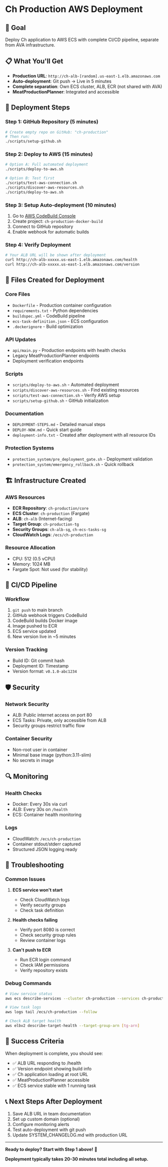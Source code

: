 # Ch Production AWS Deployment

## 🎯 Goal
Deploy Ch application to AWS ECS with complete CI/CD pipeline, separate from AVA infrastructure.

## 📋 What You'll Get
- **Production URL**: `http://ch-alb-[random].us-east-1.elb.amazonaws.com`
- **Auto-deployment**: Git push → Live in 5 minutes
- **Complete separation**: Own ECS cluster, ALB, ECR (not shared with AVA)
- **MeatProductionPlanner**: Integrated and accessible

## 🚀 Deployment Steps

### Step 1: GitHub Repository (5 minutes)
```bash
# Create empty repo on GitHub: "ch-production"
# Then run:
./scripts/setup-github.sh
```

### Step 2: Deploy to AWS (15 minutes)
```bash
# Option A: Full automated deployment
./scripts/deploy-to-aws.sh

# Option B: Test first
./scripts/test-aws-connection.sh
./scripts/discover-aws-resources.sh
./scripts/deploy-to-aws.sh
```

### Step 3: Setup Auto-deployment (10 minutes)
1. Go to [AWS CodeBuild Console](https://console.aws.amazon.com/codesuite/codebuild)
2. Create project: `ch-production-docker-build`
3. Connect to GitHub repository
4. Enable webhook for automatic builds

### Step 4: Verify Deployment
```bash
# Your ALB URL will be shown after deployment
curl http://ch-alb-xxxxx.us-east-1.elb.amazonaws.com/health
curl http://ch-alb-xxxxx.us-east-1.elb.amazonaws.com/version
```

## 📁 Files Created for Deployment

### Core Files
- `Dockerfile` - Production container configuration
- `requirements.txt` - Python dependencies
- `buildspec.yml` - CodeBuild pipeline
- `ecs-task-definition.json` - ECS configuration
- `.dockerignore` - Build optimization

### API Updates
- `api/main.py` - Production endpoints with health checks
- Legacy MeatProductionPlanner endpoints
- Deployment verification endpoints

### Scripts
- `scripts/deploy-to-aws.sh` - Automated deployment
- `scripts/discover-aws-resources.sh` - Find existing resources
- `scripts/test-aws-connection.sh` - Verify AWS setup
- `scripts/setup-github.sh` - GitHub initialization

### Documentation
- `DEPLOYMENT-STEPS.md` - Detailed manual steps
- `DEPLOY-NOW.md` - Quick start guide
- `deployment-info.txt` - Created after deployment with all resource IDs

### Protection Systems
- `protection_system/pre_deployment_gate.sh` - Deployment validation
- `protection_system/emergency_rollback.sh` - Quick rollback

## 🏗️ Infrastructure Created

### AWS Resources
- **ECR Repository**: `ch-production/core`
- **ECS Cluster**: `ch-production` (Fargate)
- **ALB**: `ch-alb` (Internet-facing)
- **Target Group**: `ch-production-tg`
- **Security Groups**: `ch-alb-sg`, `ch-ecs-tasks-sg`
- **CloudWatch Logs**: `/ecs/ch-production`

### Resource Allocation
- CPU: 512 (0.5 vCPU)
- Memory: 1024 MB
- Fargate Spot: Not used (for stability)

## 🔄 CI/CD Pipeline

### Workflow
1. `git push` to main branch
2. GitHub webhook triggers CodeBuild
3. CodeBuild builds Docker image
4. Image pushed to ECR
5. ECS service updated
6. New version live in ~5 minutes

### Version Tracking
- Build ID: Git commit hash
- Deployment ID: Timestamp
- Version format: `v0.1.0-abc1234`

## 🛡️ Security

### Network Security
- ALB: Public internet access on port 80
- ECS Tasks: Private, only accessible from ALB
- Security groups restrict traffic flow

### Container Security
- Non-root user in container
- Minimal base image (python:3.11-slim)
- No secrets in image

## 🔍 Monitoring

### Health Checks
- Docker: Every 30s via curl
- ALB: Every 30s on `/health`
- ECS: Container health monitoring

### Logs
- CloudWatch: `/ecs/ch-production`
- Container stdout/stderr captured
- Structured JSON logging ready

## 🚨 Troubleshooting

### Common Issues

1. **ECS service won't start**
   - Check CloudWatch logs
   - Verify security groups
   - Check task definition

2. **Health checks failing**
   - Verify port 8080 is correct
   - Check security group rules
   - Review container logs

3. **Can't push to ECR**
   - Run ECR login command
   - Check IAM permissions
   - Verify repository exists

### Debug Commands
```bash
# View service status
aws ecs describe-services --cluster ch-production --services ch-production-service

# View task logs
aws logs tail /ecs/ch-production --follow

# Check ALB target health
aws elbv2 describe-target-health --target-group-arn [tg-arn]
```

## 🎉 Success Criteria

When deployment is complete, you should see:
- ✅ ALB URL responding to /health
- ✅ Version endpoint showing build info
- ✅ Ch application loading at root URL
- ✅ MeatProductionPlanner accessible
- ✅ ECS service stable with 1 running task

## 📞 Next Steps After Deployment

1. Save ALB URL in team documentation
2. Set up custom domain (optional)
3. Configure monitoring alerts
4. Test auto-deployment with git push
5. Update SYSTEM_CHANGELOG.md with production URL

---

**Ready to deploy? Start with Step 1 above!** 🚀

**Deployment typically takes 20-30 minutes total including all setup.**